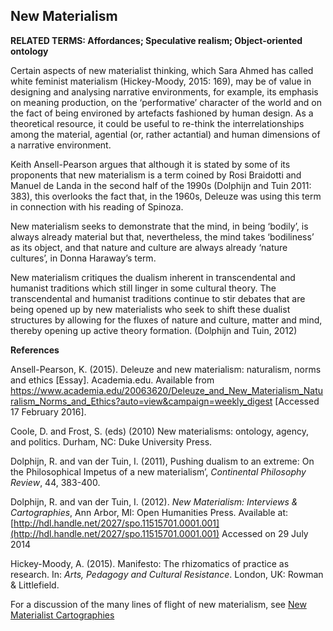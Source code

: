## New Materialism

**RELATED TERMS: Affordances; Speculative realism; Object-oriented ontology**

Certain aspects of new materialist thinking, which Sara Ahmed has called white feminist materialism (Hickey-Moody, 2015: 169), may be of value in designing and analysing narrative environments, for example, its emphasis on meaning production, on the ‘performative’ character of the world and on the fact of being environed by artefacts fashioned by human design. As a theoretical resource, it could be useful to re-think the interrelationships among the material, agential (or, rather actantial) and human dimensions of a narrative environment.

Keith Ansell-Pearson argues that although it is stated by some of its proponents that new materialism is a term coined by Rosi Braidotti and Manuel de Landa in the second half of the 1990s (Dolphijn and Tuin 2011: 383), this overlooks the fact that, in the 1960s, Deleuze was using this term in connection with his reading of Spinoza.

New materialism seeks to demonstrate that the mind, in being ‘bodily’, is always already material but that, nevertheless, the mind takes ‘bodiliness’ as its object, and that nature and culture are always already ‘nature cultures’, in Donna Haraway’s term.

New materialism critiques the dualism inherent in transcendental and humanist traditions which still linger in some cultural theory. The transcendental and humanist traditions continue to stir debates that are being opened up by new materialists who seek to shift these dualist structures by allowing for the fluxes of nature and culture, matter and mind, thereby opening up active theory formation. (Dolphijn and Tuin, 2012)

**References**

Ansell-Pearson, K. (2015). Deleuze and new materialism: naturalism, norms and ethics [Essay]. Academia.edu. Available from https://www.academia.edu/20063620/Deleuze_and_New_Materialism_Naturalism_Norms_and_Ethics?auto=view&campaign=weekly_digest [Accessed 17 February 2016].

Coole, D. and Frost, S. (eds) (2010) New materialisms: ontology, agency, and politics. Durham, NC: Duke University Press.

Dolphijn, R. and van der Tuin, I. (2011), Pushing dualism to an extreme: On the Philosophical Impetus of a new materialism’, _Continental Philosophy Review_, 44, 383-400.

Dolphijn, R. and van der Tuin, I. (2012). _New Materialism: Interviews & Cartographies_, Ann Arbor, MI: Open Humanities Press. Available at: [http://hdl.handle.net/2027/spo.11515701.0001.001](http://hdl.handle.net/2027/spo.11515701.0001.001) Accessed on 29 July 2014

Hickey-Moody, A. (2015). Manifesto: The rhizomatics of practice as research. In: _Arts, Pedagogy and Cultural Resistance_. London, UK: Rowman & Littlefield.

For a discussion of the many lines of flight of new materialism, see [New Materialist Cartographies](http://newmaterialistscartographies.wikispaces.com/ "New Materialist Cartographies")

